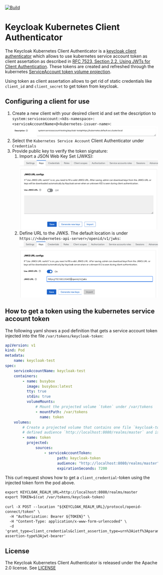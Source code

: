 [![Build](https://github.com/chr-fritz/keycloak-kubernetes-authenticator/actions/workflows/build.yaml/badge.svg?branch=main)](https://github.com/chr-fritz/keycloak-kubernetes-authenticator/actions/workflows/build.yaml)

# Keycloak Kubernetes Client Authenticator

The Keycloak Kubernetes Client Authenticator is
a [keycloak client authenticator](https://www.keycloak.org/docs/24.0.2/server_development/#_client_authentication) which
allows to use kubernetes service account token as client assertation as described
in [RFC 7523, Section 2.2. Using JWTs for Client Authentication](https://www.rfc-editor.org/rfc/rfc7523.html#section-2.2).
These tokens are created and refreshed through the kubernetes
[ServiceAccount token volume projection](https://kubernetes.io/docs/tasks/configure-pod-container/configure-service-account/#serviceaccount-token-volume-projection).

Using token as client assertation allows to get rid of static credentials like `client_id` and `client_secret` to get
token from keycloak.

## Configuring a client for use

1. Create a new client with your desired client id and set the description
   to `system:serviceaccount:<k8s-namespace>:<serviceAccountName>@<kubernetes-issuer-name>`: ![client description](doc/client-desc.png)
2. Select the `Kubernetes Service Account` Client Authenticator under `Credentials`
3. Provide public key to verify the token signature:
    1. Import a JSON Web Key Set (JWKS): ![Import JWKS](doc/client-key-import.png)
    2. Define URL to the JWKS. The default location is
       under `https://<kubernetes-api-server>/openid/v1/jwks`: ![URL to JWKS](doc/client-key-url-to-jwks.png)

## How to get a token using the kubernetes service account token

The following yaml shows a pod definition that gets a service account token injected into the
file `/var/tokens/keycloak-token`:

```yaml
apiVersion: v1
kind: Pod
metadata:
    name: keycloak-test
spec:
    serviceAccountName: keycloak-test
    containers:
        - name: busybox
          image: busybox:latest
          tty: true
          stdin: true
          volumeMounts:
              # Mount the projected volume `token` under /var/tokens
              - mountPath: /var/tokens
                name: token
    volumes:
        # Create a projected volume that contains one file `keycloak-token`. This file contains the jwt token with the
        # defined audience `http://localhost:8080/realms/master` and is refreshed every two hours.
        - name: token
          projected:
              sources:
                  - serviceAccountToken:
                        path: keycloak-token
                        audience: "http://localhost:8080/realms/master"
                        expirationSeconds: 7200
```

This curl request shows how to get a `client_credential`-token using the injected token form the pod above.

```shell
export KEYCLOAK_REALM_URL=http://localhost:8080/realms/master
export TOKEN=$(cat /var/tokens/keycloak-token)

curl -X POST --location "${KEYCLOAK_REALM_URL}/protocol/openid-connect/token" \
  -H "Authorization: Bearer ${TOKEN}" \
  -H "Content-Type: application/x-www-form-urlencoded" \
  -d 'grant_type=client_credentials&client_assertion_type=urn%3Aietf%3Aparams%3Aoauth%3Aclient-assertion-type%3Ajwt-bearer'

```

## License

The Keycloak Kubernetes Client Authenticator is released under the Apache 2.0 license. See [LICENSE](LICENSE)
